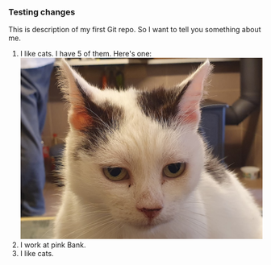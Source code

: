 ### Testing changes

This is description of my first Git repo. 
So I want to tell you something about me.

1. I like cats. I have 5 of them. Here's one: ![Image of Cat](./cat.jpg)
2. I work at pink Bank.
3. I like cats.




